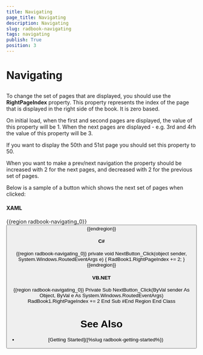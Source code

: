 ```yaml
---
title: Navigating
page_title: Navigating
description: Navigating
slug: radbook-navigating
tags: navigating
publish: True
position: 3
---
```


# Navigating



## 

To change the set of pages that are displayed, you should use the
__RightPageIndex__ property. This property represents the index of
the page that is displayed in the right side of the book. It is zero
based. 

On initial load, when the first and second pages are displayed, the value of
this property will be 1. When the next pages are displayed - e.g. 3rd and 4rh
the value of this property will be 3.

If you want to display the 50th and 51st page you should set this property
to 50.

When you want to make a prev/next navigation the property should be
increased with 2 for the next pages, and decreased with 2 for the previous
set of pages.

Below is a sample of a button which shows the next set of pages when
clicked:

#### __XAML__

{{region radbook-navigating_0}}
	<Button Content="Next >>" Click="NextButton_Click"/>
	{{endregion}}



#### __C#__

{{region radbook-navigating_0}}
		private void NextButton_Click(object sender, System.Windows.RoutedEventArgs e)
		{
			RadBook1.RightPageIndex += 2;
		}
	{{endregion}}



#### __VB.NET__

{{region radbook-navigating_0}}
		Private Sub NextButton_Click(ByVal sender As Object, ByVal e As System.Windows.RoutedEventArgs)
			RadBook1.RightPageIndex += 2
		End Sub
	#End Region
	End Class



# See Also

 * [Getting Started]({%slug radbook-getting-started%})
